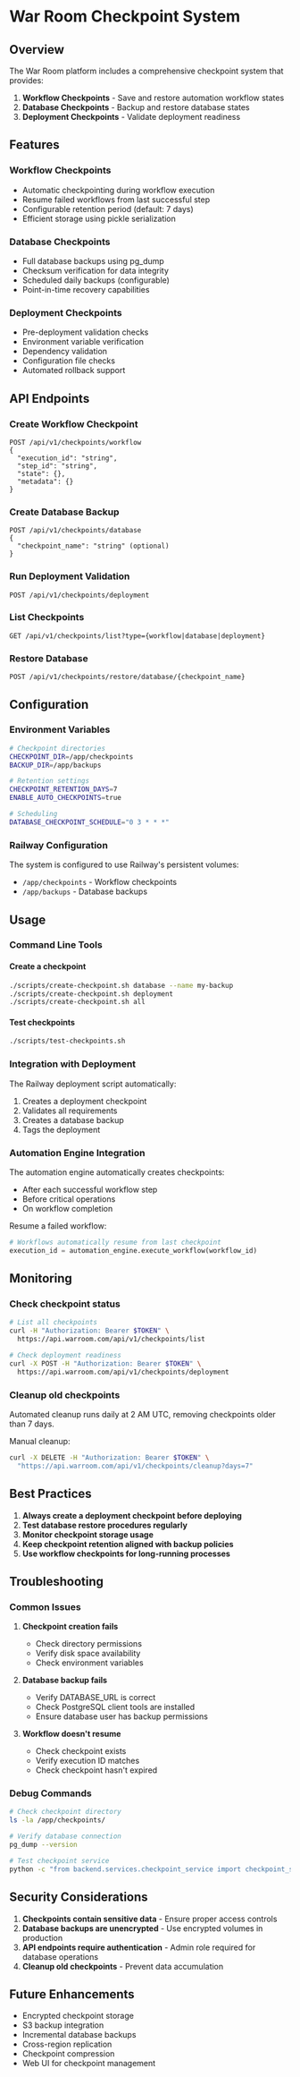 # War Room Checkpoint System

## Overview

The War Room platform includes a comprehensive checkpoint system that provides:
1. **Workflow Checkpoints** - Save and restore automation workflow states
2. **Database Checkpoints** - Backup and restore database states
3. **Deployment Checkpoints** - Validate deployment readiness

## Features

### Workflow Checkpoints
- Automatic checkpointing during workflow execution
- Resume failed workflows from last successful step
- Configurable retention period (default: 7 days)
- Efficient storage using pickle serialization

### Database Checkpoints
- Full database backups using pg_dump
- Checksum verification for data integrity
- Scheduled daily backups (configurable)
- Point-in-time recovery capabilities

### Deployment Checkpoints
- Pre-deployment validation checks
- Environment variable verification
- Dependency validation
- Configuration file checks
- Automated rollback support

## API Endpoints

### Create Workflow Checkpoint
```
POST /api/v1/checkpoints/workflow
{
  "execution_id": "string",
  "step_id": "string",
  "state": {},
  "metadata": {}
}
```

### Create Database Backup
```
POST /api/v1/checkpoints/database
{
  "checkpoint_name": "string" (optional)
}
```

### Run Deployment Validation
```
POST /api/v1/checkpoints/deployment
```

### List Checkpoints
```
GET /api/v1/checkpoints/list?type={workflow|database|deployment}
```

### Restore Database
```
POST /api/v1/checkpoints/restore/database/{checkpoint_name}
```

## Configuration

### Environment Variables
```bash
# Checkpoint directories
CHECKPOINT_DIR=/app/checkpoints
BACKUP_DIR=/app/backups

# Retention settings
CHECKPOINT_RETENTION_DAYS=7
ENABLE_AUTO_CHECKPOINTS=true

# Scheduling
DATABASE_CHECKPOINT_SCHEDULE="0 3 * * *"
```

### Railway Configuration
The system is configured to use Railway's persistent volumes:
- `/app/checkpoints` - Workflow checkpoints
- `/app/backups` - Database backups

## Usage

### Command Line Tools

#### Create a checkpoint
```bash
./scripts/create-checkpoint.sh database --name my-backup
./scripts/create-checkpoint.sh deployment
./scripts/create-checkpoint.sh all
```

#### Test checkpoints
```bash
./scripts/test-checkpoints.sh
```

### Integration with Deployment

The Railway deployment script automatically:
1. Creates a deployment checkpoint
2. Validates all requirements
3. Creates a database backup
4. Tags the deployment

### Automation Engine Integration

The automation engine automatically creates checkpoints:
- After each successful workflow step
- Before critical operations
- On workflow completion

Resume a failed workflow:
```python
# Workflows automatically resume from last checkpoint
execution_id = automation_engine.execute_workflow(workflow_id)
```

## Monitoring

### Check checkpoint status
```bash
# List all checkpoints
curl -H "Authorization: Bearer $TOKEN" \
  https://api.warroom.com/api/v1/checkpoints/list

# Check deployment readiness
curl -X POST -H "Authorization: Bearer $TOKEN" \
  https://api.warroom.com/api/v1/checkpoints/deployment
```

### Cleanup old checkpoints
Automated cleanup runs daily at 2 AM UTC, removing checkpoints older than 7 days.

Manual cleanup:
```bash
curl -X DELETE -H "Authorization: Bearer $TOKEN" \
  "https://api.warroom.com/api/v1/checkpoints/cleanup?days=7"
```

## Best Practices

1. **Always create a deployment checkpoint before deploying**
2. **Test database restore procedures regularly**
3. **Monitor checkpoint storage usage**
4. **Keep checkpoint retention aligned with backup policies**
5. **Use workflow checkpoints for long-running processes**

## Troubleshooting

### Common Issues

1. **Checkpoint creation fails**
   - Check directory permissions
   - Verify disk space availability
   - Check environment variables

2. **Database backup fails**
   - Verify DATABASE_URL is correct
   - Check PostgreSQL client tools are installed
   - Ensure database user has backup permissions

3. **Workflow doesn't resume**
   - Check checkpoint exists
   - Verify execution ID matches
   - Check checkpoint hasn't expired

### Debug Commands
```bash
# Check checkpoint directory
ls -la /app/checkpoints/

# Verify database connection
pg_dump --version

# Test checkpoint service
python -c "from backend.services.checkpoint_service import checkpoint_service; print('OK')"
```

## Security Considerations

1. **Checkpoints contain sensitive data** - Ensure proper access controls
2. **Database backups are unencrypted** - Use encrypted volumes in production
3. **API endpoints require authentication** - Admin role required for database operations
4. **Cleanup old checkpoints** - Prevent data accumulation

## Future Enhancements

- Encrypted checkpoint storage
- S3 backup integration
- Incremental database backups
- Cross-region replication
- Checkpoint compression
- Web UI for checkpoint management